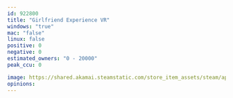 ```yaml
---
id: 922800
title: "Girlfriend Experience VR"
windows: "true"
mac: "false"
linux: false
positive: 0
negative: 0
estimated_owners: "0 - 20000"
peak_ccu: 0

image: https://shared.akamai.steamstatic.com/store_item_assets/steam/apps/922800/header.jpg?t=1543831711
opinions:
---
```


